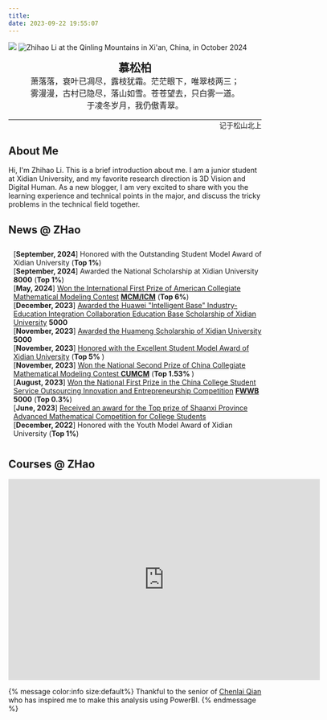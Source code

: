```yaml
---
title: 
date: 2023-09-22 19:55:07
---
```


![](https://lzhms.oss-cn-hangzhou.aliyuncs.com/images/blog/profile/name.webp)
<img src="https://lzhms.oss-cn-hangzhou.aliyuncs.com/images/blog/profile/IMG_20241003_225004.jpg" alt="Zhihao Li at the Qinling Mountains in Xi'an, China, in October 2024"/>

<center><span style="font-weight: bold; font-size: 22px;">慕松柏</span></center>
<center><span style="font-size: 16px;">萧落落，衰叶已凋尽，露枝犹霜。茫茫眼下，唯翠枝两三；</span></center>
<center><span style="font-size: 16px;">雾漫漫，古村已隐尽，落山如雪。苍苍望去，只白雾一道。</span></center>
<center><span style="font-size: 16px;">于凌冬岁月，我仍傲青翠。</span></center>
<br>
<hr style="width: 100%; margin: auto;">
<div style="text-align: right;">
    <span style=" font-size: 14px;">记于松山北上</span>
</div>

## About Me

Hi, I'm Zhihao Li. This is a brief introduction about me.
I am a junior student at Xidian University, and my favorite research direction is 3D Vision and Digital Human. As a new blogger, I am very excited to share with you the learning experience and technical points in the major, and discuss the tricky problems in the technical field together.

## News @ ZHao
<div style="width: 100%; max-width: 800px; max-height: 400px; overflow-y: scroll; padding: 10px;">
    <ul style="list-style-type: none; padding: 0; margin: 0;">
        <li>[<b>September, 2024</b>] Honored with the Outstanding Student Model Award of Xidian University <i class="fas fa-graduation-cap" style="color: #1E90FF;"></i> (<b>Top 1%</b>)</li>
        <li>[<b>September, 2024</b>] Awarded the National Scholarship at Xidian University <i class="fas fa-yen-sign" style="color: #4caf50; font-style: italic;"></i> <b>8000</b> (<b>Top 1%</b>)</li>
        <li>[<b>May, 2024</b>] <a href="./MCMICM2024">Won the International First Prize of American Collegiate Mathematical Modeling Contest</a> <i class="fas fa-trophy" style="color: gold;"></i> <a href="https://www.comap.com/contests/mcm-icm"><b>MCM/ICM</b></a> (<b>Top 6%</b>)</li>
        <li>[<b>December, 2023</b>] <a href="./HuaweiIntelligentBaseScholarship2023">Awarded the Huawei "Intelligent Base" Industry-Education Integration Collaboration Education Base Scholarship of Xidian University</a> <i class="fas fa-yen-sign" style="color: #4caf50; font-style: italic;"></i> <b>5000</b> </li>
        <li>[<b>November, 2023</b>] <a href="./HuamengScholarship2023">Awarded the Huameng Scholarship of Xidian University</a> <i class="fas fa-yen-sign" style="color: #4caf50; font-style: italic;"></i> <b>5000</b> </li>
        <li>[<b>November, 2023</b>] <a href="./ExcellentStudent2023">Honored with the Excellent Student Model Award of Xidian University</a> <i class="fas fa-graduation-cap" style="color: #1E90FF;"></i> (<b>Top 5% </b>)</li>
        <li>[<b>November, 2023</b>] <a href="./CUMCM2023">Won the National Second Prize of China Collegiate Mathematical Modeling Contest <i class="fas fa-trophy" style="color: silver;"></i></a> <a href="https://www.mcm.edu.cn/"><b>CUMCM</b></a> (<b>Top 1.53% </b>)</li>
        <li>[<b>August, 2023</b>] <a href="./FWWB2023">Won the National First Prize in the China College Student Service Outsourcing Innovation and Entrepreneurship Competition</a> <i class="fas fa-trophy" style="color: gold;"></i> <a href="http://www.fwwb.org.cn/"><b>FWWB</b></a> <i class="fas fa-yen-sign" style="color: #4caf50; font-style: italic;"></i> <b>5000</b> (<b>Top 0.3%</b>)</li>
        <li>[<b>June, 2023</b>] <a href="./AMC2023">Received an award for the Top prize of Shaanxi Province Advanced Mathematical Competition for College Students</a> <i class="fas fa-trophy" style="color: gold;"></i></li>
        <li>[<b>December, 2022</b>] Honored with the Youth Model Award of Xidian University <i class="fas fa-graduation-cap" style="color: #1E90FF;"></i> (<b>Top 1%</b>)</li>
    </ul>
</div>

## Courses @ ZHao

<iframe title="CoursesAnalysis" width="620" height="400" src="https://app.powerbi.com/view?r=eyJrIjoiZDliMWUxM2UtZmI0OC00ZDA1LTg3ZjYtMjcxNTQyNzgzNDI5IiwidCI6IjZmMGJiNzJmLTUzNzctNGRkZi05MzZhLWI2YzcyYmYyMWFlMiIsImMiOjF9&pageName=9574150788369b9e0a53" frameborder="0" allowFullScreen="true"></iframe>

{% message color:info size:default%}
Thankful to the senior of [Chenlai Qian](https://levitate-qian.github.io/about/) who has inspired me to make this analysis using PowerBI.
{% endmessage %}

